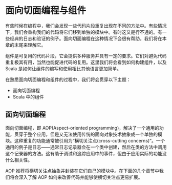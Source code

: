 # 面向切面编程与组件

有些时候在编程中，我们会发现一些代码片段重复出现在不同的方法中。有些情况下，我们会重构我们的代码将它们移到单独的模块中。有时这又是行不通的。有一些经典的日志和验证的例子。面向切面编程在这种情况下会很有帮助，我们将在本章的末尾来理解它。

组件是可复用的代码片段，它会提供多种服务并具有一定的要求。它们对避免代码重复极其有用，当然也能促进代码的复用。这里我们将会看到如何构建组件，以及 Scala 是如何让组件的编写和使用相比其他语言更加简单。

在熟悉面向切面编程和组件的过程中，我们将会贯穿以下主题：

- 面向切面编程
- Scala 中的组件

## 面向切面编程

面向切面编程，即 AOP(Aspect-oriented programming)，解决了一个通用的功能，贯穿于整个应用，但是又无法使用传统的面向对象技术抽象成一个单独的模块。这种重复的功能通常被引用为“横切关注点(cross-cutting concerns)”。一个通用的例子是日志——通常日志记录器会在一个类中创建，然后在类的方法中调用这个记录器的方法。这有助于调试和追踪应用中的事件，但由于应用实际的功能没什么相关性。

AOP 推荐将横切关注点抽象并封装在它们自己的模块中。在下面的几个章节中我们将会深入了解 AOP 如何来改善代码并能够使横切关注点更易扩展。


